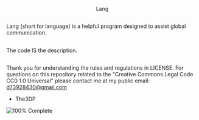 <p align="center"> Lang

##
Lang (short for language) is a 
helpful program designed to assist
global communication.
##
The code IS the description.
##
Thank you for understanding the rules and regulations in LICENSE.
For questions on this repository related to the "Creative Commons Legal Code
CC0 1.0 Universal" please contact me at my public email:
d73928430@gmail.com

- The3DP

![100% Complete](https://img.shields.io/badge/Progress-100%25-darkgreen)
